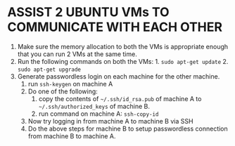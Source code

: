 # ASSIST 2 UBUNTU VMs TO COMMUNICATE WITH EACH OTHER

1. Make sure the memory allocation to both the VMs is appropriate enough that you can run 2 VMs at the same time.
2. Run the following commands on both the VMs:
       1. ```sudo apt-get update```
       2. ```sudo apt-get upgrade```
3. Generate passwordless login on each machine for the other machine.
    1. run ```ssh-keygen``` on machine A
    2. Do one of the following:
        1. copy the contents of ```~/.ssh/id_rsa.pub``` of machine A to ```~/.ssh/authorized_keys``` of machine B. 
        2. run command on machine A: ```ssh-copy-id``` <ip of machine B>
    3. Now try logging in from machine A to machine B via SSH
    4. Do the above steps for machine B to setup passwordless connection from machine B to machine A.
